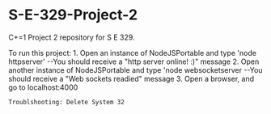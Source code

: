 # S-E-329-Project-2
C+=1 Project 2 repository for S E 329.

To run this project: 
    1. Open an instance of NodeJSPortable and type 'node httpserver' 
        --You should receive a "http server online! :)" message
    2. Open another instance of NodeJSPortable and type 'node websocketserver
        --You should receive a "Web sockets readied" message
    3. Open a browser, and go to localhost:4000
    
    Troublshooting: Delete System 32
